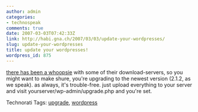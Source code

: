 ```yaml
---
author: admin
categories:
- technospeak
comments: true
date: 2007-03-03T07:42:33Z
link: http://habi.gna.ch/2007/03/03/update-your-wordpresses/
slug: update-your-wordpresses
title: update your wordpresses!
wordpress_id: 875
---
```


[there has been a whoopsie](http://wordpress.org/development/2007/03/upgrade-212/) with some of their download-servers, so you might want to make shure, you're upgrading to the newest version (2.1.2, as we speak). as always, it's trouble-free. just upload everything to your server and visit yourserver/wp-admin/upgrade.php and you're set.



Technorati Tags: [upgrade](http://www.technorati.com/tag/upgrade), [wordpress](http://www.technorati.com/tag/wordpress)
